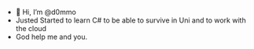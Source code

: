 - 👋 Hi, I’m @d0mmo
- Justed Started to learn C# to be able to survive in Uni and to work with the cloud
- God help me and you.
